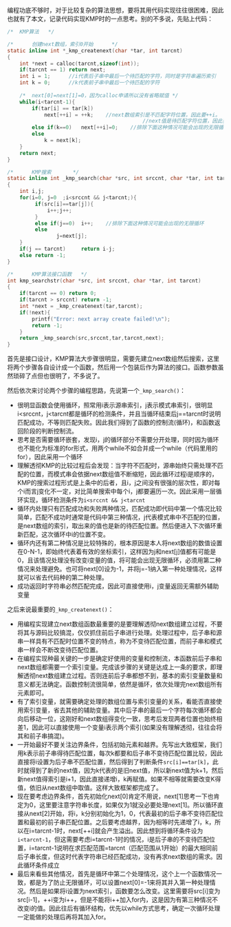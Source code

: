 ​	编程功底不够时，对于比较复杂的算法思想，要将其用代码实现往往很困难，因此也就有了本文，记录代码实现KMP时的一点思考。别的不多说，先贴上代码：

```c
/*	KMP算法	*/

/*		创建next数组，索引0开始		*/
static inline int *_kmp_createnext(char *tar, int tarcnt)
{
	int *next = calloc(tarcnt,sizeof(int));
	if(tarcnt == 1) return next;
	int i = 1;		//i代表后子串中最后一个待匹配的字符，同时是字符串遍历索引
	int k = 0;		//k代表前子串中最后一个待匹配的字符
	
	/*	next[0]=next[1]=0，因为calloc申请所以没有省略赋值 */
	while(i<tarcnt-1){
		if(tar[i] == tar[k])
			next[++i] = ++k;	//next数组索引是不匹配字符位置，因此要++i。
											//next值是待匹配字符位置，因此要++k。
		else if(k==0)   next[++i]=0; 	//排除下面这种情况可能会出现的无限循环
        else
			k = next[k];
	}
	return next;
}

/*		KMP搜索		*/
static inline int _kmp_search(char *src, int srccnt, char *tar, int tarcnt, int *next)
{
	int i,j;
	for(i=0, j=0  ;i<srccnt && j<tarcnt;){
		 if(src[i]==tar[j]){
			 i++;j++;
		 }
		 else if(j==0)	i++; 	//排除下面这种情况可能会出现的无限循环
		 else
				j=next[j];
	}
	if(j == tarcnt)		return i-j;
	else return -1;
}

/*		KMP算法接口函数	*/
int kmp_searchstr(char *src, int srccnt, char *tar, int tarcnt)
{
	if(tarcnt == 0)	return 0;
	if(tarcnt > srccnt)	return -1;
	int *next = _kmp_createnext(tar,tarcnt);
	if(!next){
		printf("Error: next array create failed!\n");
		return -1;
	}
	return _kmp_search(src,srccnt,tar,tarcnt,next);
}
```



​	首先是接口设计，KMP算法大步骤很明显，需要先建立next数组然后搜索，这里将两个步骤各自设计成一个函数，然后用一个包装后作为算法的接口。函数参数虽然琐碎了点但也很明了，不多说了。

​	然后依次来讨论两个步骤的编程思路，先说第一个`_kmp_search()`：

- 很明显函数会使用循环，照常用i表示源串索引，j表示模式串索引，很明显i<srccnt，j<tarcnt都是循环的检测条件，并且当循环结束后j==tarcnt时说明匹配成功，不等则匹配失败。因此我们得到了函数的控制流(循环)，和函数返回阶段的判断控制流。
- 思考是否需要循环嵌套，发现i，j的循环部分不需要分开处理，同时因为循环也不能化为标准的for形式，用两个while不如合并成一个while（代码里用的for），因此采用一个循环
- 理解透彻KMP的比较过程后会发现：当字符不匹配时，源串始终只需处理不匹配的位置，而模式串会依据next数组值不断缩短，因此循环过程i是顺序的，KMP的搜索过程形式是上条中的后者，且i，j之间没有很强的层次性，即对每个i而言j变化不一定，对比简单搜索中每个i，j都要遍历一次。因此采用一层循环实现，循环检测条件为`i<srccnt && j<tarcnt`
- 循环内处理只有匹配成功和失败两种情况，匹配成功即代码中第一个情况比较简单，匹配不成功时通常是代码中第三种情况，j代表模式串中不匹配的位置，是next数组的索引，取出来的值也是新的待匹配位置。然后便进入下次循环重新匹配，这次循环中i的位置不变。
- 循环内还有第二种情况是比较特殊的，根本原因是本人将next数组的数值设置在0-N-1，即始终代表着有效的坐标索引，这样因为j和next[j]值都有可能是0，且该情况处理没有改变i变量的值，将可能会出现无限循环，必须用第二种情况来处理避免。也可将next[0]设为-1，并将j=-1纳入第一种处理情况，这样就可以省去代码种的第二种处理。
- 成功返回时字符串必然匹配完成，因此可直接使用i，j变量返回无需额外辅助变量

之后来说最重要的`_kmp_createnext()`：

- 用编程实现建立next数组函数最重要的是要理解透彻next数组建立过程，不要将其与源码比较搞混，仅仅抓住前后子串进行处理。处理过程中，后子串和源串一样具有不匹配时位置不变的特点，称为不变待匹配位置，而前子串和模式串一样会不断改变待匹配位置。
- 在编程实现种最关键的一步是确定好使用的变量和控制流，本函数前后子串和next数组都需要一个索引变量。完成该步骤的关键是达成上一条的要求，即理解透彻next数组建立过程。否则连前后子串都想不到，基本的索引变量数量和意义都无法确定。函数控制流很简单，依然是循环，依次处理完next数组所有元素即可。
- 有了索引变量，就需要确定处理的数组位置与索引变量的关系，看能否直接使用索引变量，省去其他的辅助变量。其中后子串的最后一个字符每次循环都会向后移动一位，这刚好和next数组得变化一致，思考后发现两者位置也始终相差1，因此可以直接使用一个变量i表示两个索引(如果没有理解透彻，往往会将其和前子串搞混)。
- 一开始最好不要关注边界条件，包括初始元素和越界。先写出大致框架，我们用k表示前子串得待匹配位置，每次k都要和后子串不变待匹配位置比较，因此直接将i设置为后子串不匹配位置，然后得到了判断条件`src[i]==tar[k]`，此时就得到了新的next值，因为k代表的是旧next值，所以新next值为k+1，然后新next值得索引是i+1，因此直接递增i，k再赋值。如果不相等就需要改变K得值，依旧从next数组中取值。这样大致框架都完成了。
- 现在要考虑边界条件，首先初始化next[0]肯定不用说，next[1]思考一下也肯定为0，这里要注意字符串长度，如果仅为1就没必要处理next[1]。所以循环直接从next[2]开始，将i，k分别初始化为1，0，代表最初的后子串不变待匹配位置和最初的前子串匹配位置。之后要考虑越界，因为相等时先递增了i，k，所以在i=tarcnt-1时，next[++i]就会产生溢出。因此想到将循环条件设为`i<tarcnt-1`，但这需要考虑i=tarcnt-1时的情况，i是后子串的不变待匹配位置，i=tarcnt-1说明在求匹配范围=tarcnt（匹配范围从1开始）的最大相同前后子串长度，但这时代表字符串已经匹配成功，没有再求next数组的需求。因此循环条件成立
- 最后来看些其他情况，首先是循环中第二个处理情况，这个上一个函数情况一致，都是为了防止无限循环，可以设置next[0]=-1来将其并入第一种处理情况。然后是如果将i设置为next索引，函数要怎么改变。这里需要将src[i]变为src[i-1]，++i变为i++，但是不能将i++加入for内，这是因为有第三种情况不改变i的值。因此往后有循环结构，优先以while方式思考，确定一次循环处理一定能做的处理后再将其加入for。